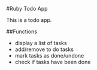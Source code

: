 #Ruby Todo App

This is a todo app.

##Functions

- display a list of tasks
- add/remove to do tasks
- mark tasks as done/undone
- check if tasks have been done
